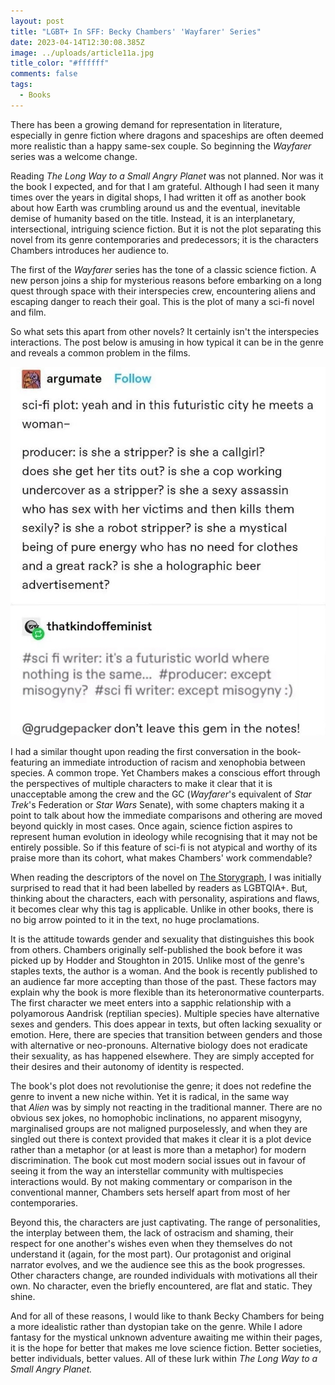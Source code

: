 ```yaml
---
layout: post
title: "LGBT+ In SFF: Becky Chambers' 'Wayfarer' Series"
date: 2023-04-14T12:30:08.385Z
image: ../uploads/article11a.jpg
title_color: "#ffffff"
comments: false
tags:
  - Books
---
```

T﻿here has been a growing demand for representation in literature, especially in genre fiction where dragons and spaceships are often deemed more realistic than a happy same-sex couple. So beginning the *Wayfarer* series was a welcome change.

Reading *The Long Way to a Small Angry Planet* was not planned. Nor was it the book I expected, and for that I am grateful. Although I had seen it many times over the years in digital shops, I had written it off as another book about how Earth was crumbling around us and the eventual, inevitable demise of humanity based on the title. Instead, it is an interplanetary, intersectional, intriguing science fiction. But it is not the plot separating this novel from its genre contemporaries and predecessors; it is the characters Chambers introduces her audience to.

The first of the *Wayfarer* series has the tone of a classic science fiction. A new person joins a ship for mysterious reasons before embarking on a long quest through space with their interspecies crew, encountering aliens and escaping danger to reach their goal. This is the plot of many a sci-fi novel and film.

So what sets this apart from other novels? It certainly isn't the interspecies interactions. The post below is amusing in how typical it can be in the genre and reveals a common problem in the films.

![](../uploads/article11-misogynytweet.jpg)

I had a similar thought upon reading the first conversation in the book- featuring an immediate introduction of racism and xenophobia between species. A common trope. Yet Chambers makes a conscious effort through the perspectives of multiple characters to make it clear that it is unacceptable among the crew and the GC (*Wayfarer*'s equivalent of *Star Trek*'s Federation or *Star Wars* Senate), with some chapters making it a point to talk about how the immediate comparisons and othering are moved beyond quickly in most cases. Once again, science fiction aspires to represent human evolution in ideology while recognising that it may not be entirely possible. So if this feature of sci-fi is not atypical and worthy of its praise more than its cohort, what makes Chambers' work commendable?

When reading the descriptors of the novel on [The Storygraph](https://www.thestorygraph.com/), I was initially surprised to read that it had been labelled by readers as LGBTQIA+. But, thinking about the characters, each with personality, aspirations and flaws, it becomes clear why this tag is applicable. Unlike in other books, there is no big arrow pointed to it in the text, no huge proclamations.

It is the attitude towards gender and sexuality that distinguishes this book from others. Chambers originally self-published the book before it was picked up by Hodder and Stoughton in 2015. Unlike most of the genre's staples texts, the author is a woman. And the book is recently published to an audience far more accepting than those of the past. These factors may explain why the book is more flexible than its heteronormative counterparts. The first character we meet enters into a sapphic relationship with a polyamorous Aandrisk (reptilian species). Multiple species have alternative sexes and genders. This does appear in texts, but often lacking sexuality or emotion. Here, there are species that transition between genders and those with alternative or neo-pronouns. Alternative biology does not eradicate their sexuality, as has happened elsewhere. They are simply accepted for their desires and their autonomy of identity is respected. 

The book's plot does not revolutionise the genre; it does not redefine the genre to invent a new niche within. Yet it is radical, in the same way that *Alien* was by simply not reacting in the traditional manner. There are no obvious sex jokes, no homophobic inclinations, no apparent misogyny, marginalised groups are not maligned purposelessly, and when they are singled out there is context provided that makes it clear it is a plot device rather than a metaphor (or at least is more than a metaphor) for modern discrimination. The book cut most modern social issues out in favour of seeing it from the way an interstellar community with multispecies interactions would. By not making commentary or comparison in the conventional manner, Chambers sets herself apart from most of her contemporaries.

Beyond this, the characters are just captivating. The range of personalities, the interplay between them, the lack of ostracism and shaming, their respect for one another's wishes even when they themselves do not understand it (again, for the most part). Our protagonist and original narrator evolves, and we the audience see this as the book progresses. Other characters change, are rounded individuals with motivations all their own. No character, even the briefly encountered, are flat and static. They shine.

And for all of these reasons, I would like to thank Becky Chambers for being a more idealistic rather than dystopian take on the genre. While I adore fantasy for the mystical unknown adventure awaiting me within their pages, it is the hope for better that makes me love science fiction. Better societies, better individuals, better values. All of these lurk within *The Long Way to a Small Angry Planet.*